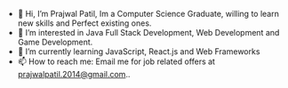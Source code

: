 - 👋 Hi, I’m Prajwal Patil, Im a Computer Science Graduate, willing to learn new skills and Perfect existing ones.
- 👀 I’m interested in Java Full Stack Development, Web Development and Game Development.
- 🌱 I’m currently learning JavaScript, React.js and Web Frameworks
- 📫 How to reach me: Email me for job related offers at prajwalpatil.2014@gmail.com..

<!---
Prajwal-Patil-Inc/Prajwal-Patil-Inc is a ✨ special ✨ repository because its `README.md` (this file) appears on your GitHub profile.
You can click the Preview link to take a look at your changes.
--->
